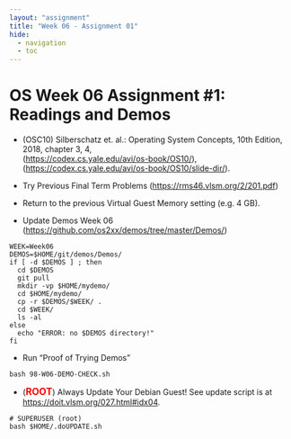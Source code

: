 ```yaml
---
layout: "assignment"
title: "Week 06 - Assignment 01"
hide:
  - navigation
  - toc
---
```


# OS Week 06 Assignment #1: Readings and Demos

* (OSC10) Silberschatz et. al.: Operating System Concepts, 10th Edition, 2018, chapter 3, 4,  
(<https://codex.cs.yale.edu/avi/os-book/OS10/>),  
(<https://codex.cs.yale.edu/avi/os-book/OS10/slide-dir/>).

* Try Previous Final Term Problems (<https://rms46.vlsm.org/2/201.pdf>)

* Return to the previous Virtual Guest Memory setting (e.g. 4 GB).

* Update Demos Week 06  
(<https://github.com/os2xx/demos/tree/master/Demos/>)

```
WEEK=Week06
DEMOS=$HOME/git/demos/Demos/
if [ -d $DEMOS ] ; then
  cd $DEMOS
  git pull
  mkdir -vp $HOME/mydemo/
  cd $HOME/mydemo/
  cp -r $DEMOS/$WEEK/ .
  cd $WEEK/
  ls -al
else
  echo "ERROR: no $DEMOS directory!"
fi
```

* Run “Proof of Trying Demos”

```
bash 98-W06-DEMO-CHECK.sh
```

* (<span style="color:red; font-weight:bold; font-size:larger;">ROOT</span>) Always Update Your Debian Guest! See update script is at  
<https://doit.vlsm.org/027.html#idx04>.

```
# SUPERUSER (root)
bash $HOME/.doUPDATE.sh
```